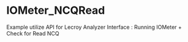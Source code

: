 # IOMeter_NCQRead
Example utilize API for Lecroy Analyzer Interface : Running IOMeter + Check for Read NCQ
